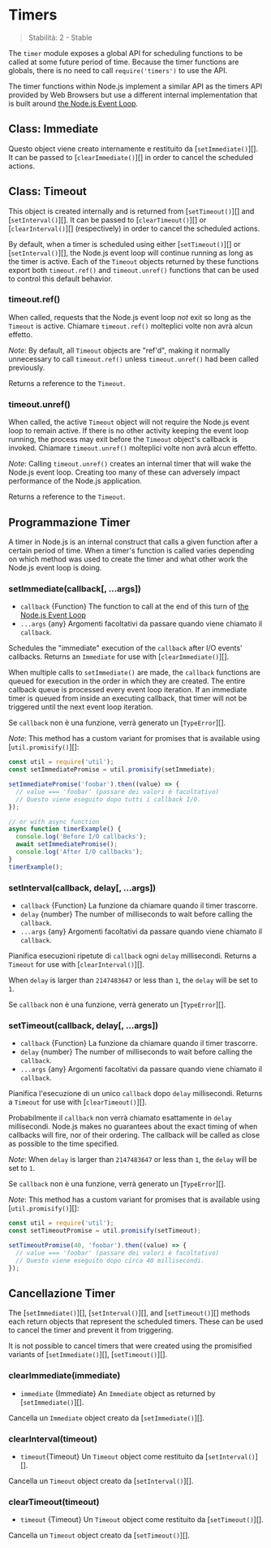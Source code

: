 # Timers

<!--introduced_in=v0.10.0-->

> Stabilità: 2 - Stable

The `timer` module exposes a global API for scheduling functions to be called at some future period of time. Because the timer functions are globals, there is no need to call `require('timers')` to use the API.

The timer functions within Node.js implement a similar API as the timers API provided by Web Browsers but use a different internal implementation that is built around [the Node.js Event Loop](https://nodejs.org/en/docs/guides/event-loop-timers-and-nexttick).

## Class: Immediate

Questo object viene creato internamente e restituito da [`setImmediate()`][]. It can be passed to [`clearImmediate()`][] in order to cancel the scheduled actions.

## Class: Timeout

This object is created internally and is returned from [`setTimeout()`][] and [`setInterval()`][]. It can be passed to [`clearTimeout()`][] or [`clearInterval()`][] (respectively) in order to cancel the scheduled actions.

By default, when a timer is scheduled using either [`setTimeout()`][] or [`setInterval()`][], the Node.js event loop will continue running as long as the timer is active. Each of the `Timeout` objects returned by these functions export both `timeout.ref()` and `timeout.unref()` functions that can be used to control this default behavior.

### timeout.ref()

<!-- YAML
added: v0.9.1
-->

When called, requests that the Node.js event loop *not* exit so long as the `Timeout` is active. Chiamare `timeout.ref()` molteplici volte non avrà alcun effetto.

*Note*: By default, all `Timeout` objects are "ref'd", making it normally unnecessary to call `timeout.ref()` unless `timeout.unref()` had been called previously.

Returns a reference to the `Timeout`.

### timeout.unref()

<!-- YAML
added: v0.9.1
-->

When called, the active `Timeout` object will not require the Node.js event loop to remain active. If there is no other activity keeping the event loop running, the process may exit before the `Timeout` object's callback is invoked. Chiamare `timeout.unref()` molteplici volte non avrà alcun effetto.

*Note*: Calling `timeout.unref()` creates an internal timer that will wake the Node.js event loop. Creating too many of these can adversely impact performance of the Node.js application.

Returns a reference to the `Timeout`.

## Programmazione Timer

A timer in Node.js is an internal construct that calls a given function after a certain period of time. When a timer's function is called varies depending on which method was used to create the timer and what other work the Node.js event loop is doing.

### setImmediate(callback[, ...args])

<!-- YAML
added: v0.9.1
-->

* `callback` {Function} The function to call at the end of this turn of [the Node.js Event Loop](https://nodejs.org/en/docs/guides/event-loop-timers-and-nexttick)
* `...args` {any} Argomenti facoltativi da passare quando viene chiamato il `callback`.

Schedules the "immediate" execution of the `callback` after I/O events' callbacks. Returns an `Immediate` for use with [`clearImmediate()`][].

When multiple calls to `setImmediate()` are made, the `callback` functions are queued for execution in the order in which they are created. The entire callback queue is processed every event loop iteration. If an immediate timer is queued from inside an executing callback, that timer will not be triggered until the next event loop iteration.

Se `callback` non è una funzione, verrà generato un [`TypeError`][].

*Note*: This method has a custom variant for promises that is available using [`util.promisify()`][]:

```js
const util = require('util');
const setImmediatePromise = util.promisify(setImmediate);

setImmediatePromise('foobar').then((value) => {
  // value === 'foobar' (passare dei valori è facoltativo)
  // Questo viene eseguito dopo tutti i callback I/O.
});

// or with async function
async function timerExample() {
  console.log('Before I/O callbacks');
  await setImmediatePromise();
  console.log('After I/O callbacks');
}
timerExample();
```

### setInterval(callback, delay[, ...args])

<!-- YAML
added: v0.0.1
-->

* `callback` {Function} La funzione da chiamare quando il timer trascorre.
* `delay` {number} The number of milliseconds to wait before calling the `callback`.
* `...args` {any} Argomenti facoltativi da passare quando viene chiamato il `callback`.

Pianifica esecuzioni ripetute di `callback` ogni `delay` millisecondi. Returns a `Timeout` for use with [`clearInterval()`][].

When `delay` is larger than `2147483647` or less than `1`, the `delay` will be set to `1`.

Se `callback` non è una funzione, verrà generato un [`TypeError`][].

### setTimeout(callback, delay[, ...args])

<!-- YAML
added: v0.0.1
-->

* `callback` {Function} La funzione da chiamare quando il timer trascorre.
* `delay` {number} The number of milliseconds to wait before calling the `callback`.
* `...args` {any} Argomenti facoltativi da passare quando viene chiamato il `callback`.

Pianifica l'esecuzione di un unico `callback` dopo `delay` millisecondi. Returns a `Timeout` for use with [`clearTimeout()`][].

Probabilmente il `callback` non verrà chiamato esattamente in `delay` millisecondi. Node.js makes no guarantees about the exact timing of when callbacks will fire, nor of their ordering. The callback will be called as close as possible to the time specified.

*Note*: When `delay` is larger than `2147483647` or less than `1`, the `delay` will be set to `1`.

Se `callback` non è una funzione, verrà generato un [`TypeError`][].

*Note*: This method has a custom variant for promises that is available using [`util.promisify()`][]:

```js
const util = require('util');
const setTimeoutPromise = util.promisify(setTimeout);

setTimeoutPromise(40, 'foobar').then((value) => {
  // value === 'foobar' (passare dei valori è facoltativo)
  // Questo viene eseguito dopo circa 40 millisecondi.
});
```

## Cancellazione Timer

The [`setImmediate()`][], [`setInterval()`][], and [`setTimeout()`][] methods each return objects that represent the scheduled timers. These can be used to cancel the timer and prevent it from triggering.

It is not possible to cancel timers that were created using the promisified variants of [`setImmediate()`][], [`setTimeout()`][].

### clearImmediate(immediate)

<!-- YAML
added: v0.9.1
-->

* `immediate` {Immediate} An `Immediate` object as returned by [`setImmediate()`][].

Cancella un `Immediate` object creato da [`setImmediate()`][].

### clearInterval(timeout)

<!-- YAML
added: v0.0.1
-->

* `timeout`{Timeout} Un `Timeout` object come restituito da [`setInterval()`][].

Cancella un `Timeout` object creato da [`setInterval()`][].

### clearTimeout(timeout)

<!-- YAML
added: v0.0.1
-->

* `timeout` {Timeout} Un `Timeout` object come restituito da [`setTimeout()`][].

Cancella un `Timeout` object creato da [`setTimeout()`][].